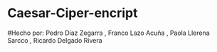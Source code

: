 # Caesar-Ciper-encript

#Hecho por:
Pedro Díaz Zegarra
, Franco Lazo Acuña
, Paola Llerena Sarcco
, Ricardo Delgado Rivera
